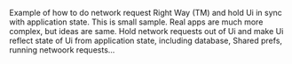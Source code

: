 Example of how to do network request Right Way (TM) and hold Ui in sync with application state.
This is small sample. Real apps are much more complex, but ideas are same. Hold network requests out of Ui and make Ui reflect state of Ui from application state, including database, Shared prefs, running netwoork requests...